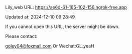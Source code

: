 Lily_web URL: https://ae6d-61-165-102-156.ngrok-free.app

Updated at: 2024-12-10 09:28:49

If you cannot open this URL, the server might be down.

Please contact: 

goley04@foxmail.com Or Wechat:GL_yeaH